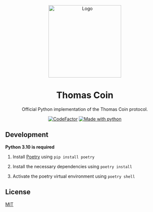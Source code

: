 <div align="center">
    <img src="https://i.imgur.com/4FdQpgN.png" alt="Logo" width="230" height="230">
    <h1>Thomas Coin</h1>
    <p>Official Python implementation of the Thomas Coin protocol.</p>
    <a href="https://www.codefactor.io/repository/github/principle105/thomas-coin"><img src="https://www.codefactor.io/repository/github/principle105/thomas-coin/badge" alt="CodeFactor" /></a>
    <a href="https://www.python.org/"><img src="https://img.shields.io/badge/Made%20with-Python-1f425f.svg" alt="Made with python" /></a>
</div>

## Development

**Python 3.10 is required**

1. Install [Poetry](https://python-poetry.org/) using `pip install poetry`

2. Install the necessary dependencies using `poetry install`

3. Activate the poetry virtual environment using `poetry shell`

## License

[MIT](https://choosealicense.com/licenses/mit/)
